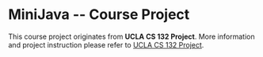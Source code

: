 # MiniJava -- Course Project
This course project originates from **UCLA CS 132 Project**. More information and project instruction please refer to [UCLA CS 132 Project](http://web.cs.ucla.edu/~palsberg/course/cs132/project.html).